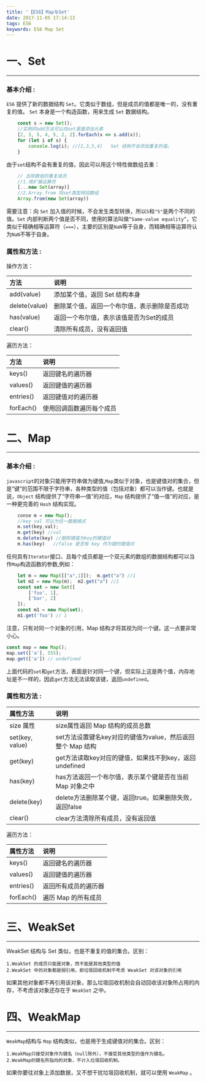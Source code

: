 ```yaml
---
title: '【ES6】Map与Set'
date: 2017-11-05 17:14:13
tags: ES6
keywords: ES6 Map Set
---
```

# 一、Set
-------------
### 基本介绍 :
`ES6` 提供了新的数据结构 `Set`。它类似于数组，但是成员的值都是唯一的，没有重复的值。
`Set` 本身是一个构造函数，用来生成 `Set` 数据结构。
```js
    const s = new Set();
    //实例的add方法可以向set里面添加元素
    [2, 3, 5, 4, 5, 2, 2].forEach(x => s.add(x));
    for (let i of s) {
        console.log(i); //[2,3,5,4]   Set 结构不会添加重复的值。
    }
```
<!-- more -->
由于`set`结构不会有重复的值，因此可以用这个特性做数组去重：
```js
    // 去除数组的重复成员
    //1.用扩展运算符
    [...new Set(array)]
    //2.Array.from 将set类型转回数组
    Array.from(new Set(array))
```
需要注意：向 `Set` 加入值的时候，不会发生类型转换，所以`5`和`"5"`是两个不同的值。`Set` 内部判断两个值是否不同，使用的算法叫做`“Same-value equality”`，它类似于精确相等运算符（`===`），主要的区别是`NaN`等于自身，而精确相等运算符认为`NaN`不等于自身。
### 属性和方法 :
操作方法：

 | 方法 | 说明 |
|:-----|:-----|
| add(value) |添加某个值，返回 Set 结构本身 |
| delete(value) | 删除某个值，返回一个布尔值，表示删除是否成功 |
| has(value) | 返回一个布尔值，表示该值是否为Set的成员 | 
| clear() | 清除所有成员，没有返回值 | 
遍历方法：

 | 方法 | 说明 |
|:-----|:-----|
| keys() |返回键名的遍历器 |
| values() | 返回键值的遍历器 |
| entries() | 返回键值对的遍历器 | 
| forEach() | 使用回调函数遍历每个成员 | 

# 二、Map
-------------
### 基本介绍 :
`javascript`的对象只能用字符串做为键值,`Map`类似于对象，也是键值对的集合，但是“键”的范围不限于字符串，各种类型的值（包括对象）都可以当作键。也就是说，`Object` 结构提供了“字符串—值”的对应，`Map` 结构提供了“值—值”的对应，是一种更完善的 `Hash` 结构实现。
```js
    conse m = new Map();
    //key val 可以为任一数据格式
    m.set(key,val);
    m.get(key) //val
    m.delete(key) //删除键值为key的键值对
    m.has(key)   //false 是否有 key 作为键的键值对
```
任何具有`Iterator`接口、且每个成员都是一个双元素的数组的数据结构都可以当作`Map`构造函数的参数,例如：
```js
    let m = new Map([["a",1]]);  m.get("a") //1
    let m2 = new Map(m);  m2.get("a") //1
    const set = new Set([
        ['foo', 1],
        ['bar', 2]
    ]);
    const m1 = new Map(set);
    m1.get('foo') // 1
```
注意，只有对同一个对象的引用，Map 结构才将其视为同一个键。这一点要非常小心。
```js
const map = new Map();
map.set(['a'], 555);
map.get(['a']) // undefined
```
上面代码的`set`和`get`方法，表面是针对同一个键，但实际上这是两个值，内存地址是不一样的，因此`get`方法无法读取该键，返回`undefined`。
### 属性和方法 :

 | 属性方法 | 说明 |
|:-----|:-----|
| size 属性 |size属性返回 Map 结构的成员总数 |
| set(key, value) | set方法设置键名key对应的键值为value，然后返回整个 Map 结构 |
| get(key) | get方法读取key对应的键值，如果找不到key，返回undefined | 
| has(key) | has方法返回一个布尔值，表示某个键是否在当前 Map 对象之中 | 
| delete(key) | delete方法删除某个键，返回true。如果删除失败，返回false | 
| clear() | clear方法清除所有成员，没有返回值 | 
遍历方法：

 | 属性方法 | 说明 |
|:-----|:-----|
| keys() |返回键名的遍历器 |
| values() | 返回键值的遍历器 |
| entries() | 返回所有成员的遍历器 | 
| forEach() | 遍历 Map 的所有成员 |

# 三、WeakSet
-------------
WeakSet 结构与 Set 类似，也是不重复的值的集合。区别：

    1.WeakSet 的成员只能是对象，而不能是其他类型的值
    2.WeakSet 中的对象都是弱引用，即垃圾回收机制不考虑 WeakSet 对该对象的引用

如果其他对象都不再引用该对象，那么垃圾回收机制会自动回收该对象所占用的内存，不考虑该对象还存在于 `WeakSet` 之中。

# 四、WeakMap
-------------
`WeakMap`结构与 `Map` 结构类似，也是用于生成键值对的集合。区别：

    1.WeakMap只接受对象作为键名（null除外），不接受其他类型的值作为键名。
    2.WeakMap的键名所指向的对象，不计入垃圾回收机制。

如果你要往对象上添加数据，又不想干扰垃圾回收机制，就可以使用 `WeakMap` 。
